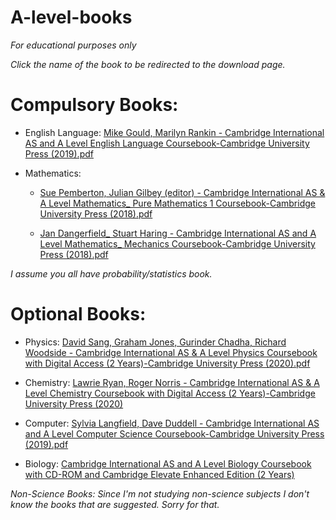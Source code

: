 # A-level-books

*For educational purposes only*


*Click the name of the book to be redirected to the download page.*
# Compulsory Books:
- English Language: [Mike Gould, Marilyn Rankin - Cambridge International AS and A Level English Language Coursebook-Cambridge University Press (2019).pdf
](http://library.lol/main/4A90A12FA4527E36489CA8E9E6EAB6DE)

- Mathematics: 

    - [Sue Pemberton, Julian Gilbey (editor) - Cambridge International AS & A Level Mathematics_ Pure Mathematics 1 Coursebook-Cambridge University Press (2018).pdf](http://library.lol/main/1030D7E74A82175BDEA1DDCC20D64B26)

    - [Jan Dangerfield_ Stuart Haring - Cambridge International AS and A Level Mathematics_ Mechanics Coursebook-Cambridge University Press (2018).pdf](http://library.lol/main/681AE0416BB6309CCE26D334AEF512A9)

*I assume you all have probability/statistics book.*

# Optional Books:

 - Physics: [David Sang, Graham Jones, Gurinder Chadha, Richard Woodside - Cambridge International AS & A Level Physics Coursebook with Digital Access (2 Years)-Cambridge University Press (2020).pdf](http://library.lol/main/6CD8C0F648BB58438D8BC8BF13D4A68A)

- Chemistry: [Lawrie Ryan, Roger Norris - Cambridge International AS & A Level Chemistry Coursebook with Digital Access (2 Years)-Cambridge University Press (2020)](http://library.lol/main/A6FE77D0156F8F175D0596BA52A3E239)

- Computer: [Sylvia Langfield, Dave Duddell - Cambridge International AS and A Level Computer Science Coursebook-Cambridge University Press (2019).pdf](http://library.lol/main/F7494C23041B750D4BFCF77C77CC8C83)

- Biology: [Cambridge International AS and A Level Biology Coursebook with CD-ROM and Cambridge Elevate Enhanced Edition (2 Years)
](http://library.lol/main/3121C9D203D53584645939D7590CB377)


*Non-Science Books: Since I'm not studying non-science subjects I don't know the books that are suggested. Sorry for that.*
